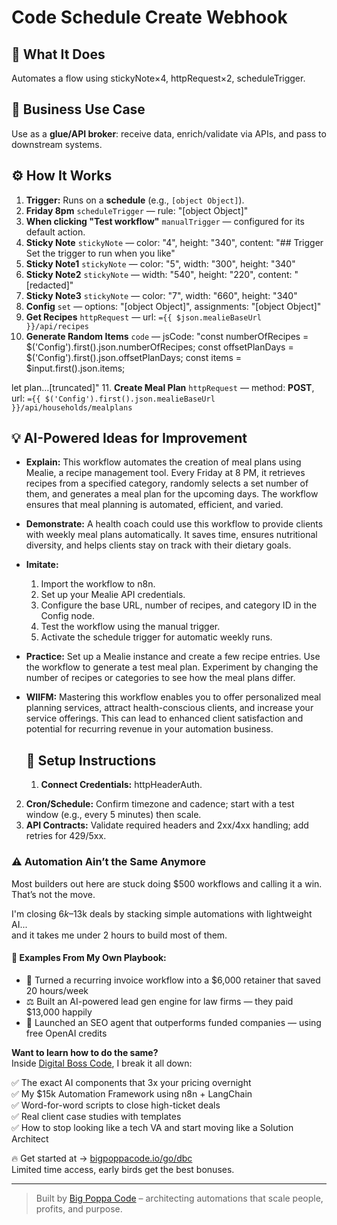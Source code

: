 # Code Schedule Create Webhook
  ## 🚀 What It Does
  Automates a flow using stickyNote×4, httpRequest×2, scheduleTrigger.
  
  ## 💼 Business Use Case
  Use as a **glue/API broker**: receive data, enrich/validate via APIs, and pass to downstream systems.
  
  ## ⚙️ How It Works
  1. **Trigger:** Runs on a **schedule** (e.g., `[object Object]`).
  2. **Friday 8pm** `scheduleTrigger` — rule: "[object Object]"
3. **When clicking "Test workflow"** `manualTrigger` — configured for its default action.
4. **Sticky Note** `stickyNote` — color: "4", height: "340", content: "## Trigger
Set the trigger to run when you like"
5. **Sticky Note1** `stickyNote` — color: "5", width: "300", height: "340"
6. **Sticky Note2** `stickyNote` — width: "540", height: "220", content: "[redacted]"
7. **Sticky Note3** `stickyNote` — color: "7", width: "660", height: "340"
8. **Config** `set` — options: "[object Object]", assignments: "[object Object]"
9. **Get Recipes** `httpRequest` — url: `={{ $json.mealieBaseUrl }}/api/recipes`
10. **Generate Random Items** `code` — jsCode: "const numberOfRecipes = $('Config').first().json.numberOfRecipes;
const offsetPlanDays = $('Config').first().json.offsetPlanDays;
const items = $input.first().json.items;

let plan…[truncated]"
11. **Create Meal Plan** `httpRequest` — method: **POST**, url: `={{ $('Config').first().json.mealieBaseUrl }}/api/households/mealplans`
  
  ## 💡 AI-Powered Ideas for Improvement
  - **Explain:** This workflow automates the creation of meal plans using Mealie, a recipe management tool. Every Friday at 8 PM, it retrieves recipes from a specified category, randomly selects a set number of them, and generates a meal plan for the upcoming days. The workflow ensures that meal planning is automated, efficient, and varied.

- **Demonstrate:** A health coach could use this workflow to provide clients with weekly meal plans automatically. It saves time, ensures nutritional diversity, and helps clients stay on track with their dietary goals.

- **Imitate:** 
  1. Import the workflow to n8n.
  2. Set up your Mealie API credentials.
  3. Configure the base URL, number of recipes, and category ID in the Config node.
  4. Test the workflow using the manual trigger.
  5. Activate the schedule trigger for automatic weekly runs.

- **Practice:** Set up a Mealie instance and create a few recipe entries. Use the workflow to generate a test meal plan. Experiment by changing the number of recipes or categories to see how the meal plans differ.

- **WIIFM:** Mastering this workflow enables you to offer personalized meal planning services, attract health-conscious clients, and increase your service offerings. This can lead to enhanced client satisfaction and potential for recurring revenue in your automation business.
  
  ## 🔧 Setup Instructions
  1. **Connect Credentials:** httpHeaderAuth.
2. **Cron/Schedule:** Confirm timezone and cadence; start with a test window (e.g., every 5 minutes) then scale.
3. **API Contracts:** Validate required headers and 2xx/4xx handling; add retries for 429/5xx.
  
### ⚠️ Automation Ain’t the Same Anymore

Most builders out here are stuck doing $500 workflows and calling it a win.  
That’s not the move.  

I'm closing $6k–$13k deals by stacking simple automations with lightweight AI...  
and it takes me under 2 hours to build most of them.

#### 🧠 Examples From My Own Playbook:
- 🔁 Turned a recurring invoice workflow into a $6,000 retainer that saved 20 hours/week  
- ⚖️ Built an AI-powered lead gen engine for law firms — they paid $13,000 happily  
- 🚀 Launched an SEO agent that outperforms funded companies — using free OpenAI credits  

**Want to learn how to do the same?**  
Inside [Digital Boss Code](https://bigpoppacode.io/go/dbc), I break it all down:

✅ The exact AI components that 3x your pricing overnight  
✅ My $15k Automation Framework using n8n + LangChain  
✅ Word-for-word scripts to close high-ticket deals  
✅ Real client case studies with templates  
✅ How to stop looking like a tech VA and start moving like a Solution Architect  

🔥 Get started at → [bigpoppacode.io/go/dbc](https://bigpoppacode.io/go/dbc)  
Limited time access, early birds get the best bonuses.

---
> Built by [Big Poppa Code](https://bigpoppacode.io) – architecting automations that scale people, profits, and purpose.
  